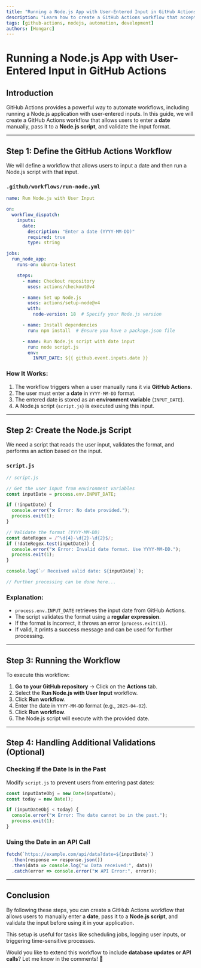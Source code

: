 ```yaml
---
title: "Running a Node.js App with User-Entered Input in GitHub Actions"
description: "Learn how to create a GitHub Actions workflow that accepts user input, passes it to a Node.js script, and validates the input format."
tags: [github-actions, nodejs, automation, development]
authors: [Hongarc]
---
```


# Running a Node.js App with User-Entered Input in GitHub Actions

## Introduction

GitHub Actions provides a powerful way to automate workflows, including running a Node.js application with user-entered inputs. In this guide, we will create a GitHub Actions workflow that allows users to enter a **date** manually, pass it to a **Node.js script**, and validate the input format.

---
<!-- truncate -->

## Step 1: Define the GitHub Actions Workflow

We will define a workflow that allows users to input a date and then run a Node.js script with that input.

### **`.github/workflows/run-node.yml`**
```yaml
name: Run Node.js with User Input

on:
  workflow_dispatch:
    inputs:
      date:
        description: "Enter a date (YYYY-MM-DD)"
        required: true
        type: string

jobs:
  run_node_app:
    runs-on: ubuntu-latest

    steps:
      - name: Checkout repository
        uses: actions/checkout@v4

      - name: Set up Node.js
        uses: actions/setup-node@v4
        with:
          node-version: 18  # Specify your Node.js version

      - name: Install dependencies
        run: npm install  # Ensure you have a package.json file

      - name: Run Node.js script with date input
        run: node script.js
        env:
          INPUT_DATE: ${{ github.event.inputs.date }}
```

### **How It Works:**
1. The workflow triggers when a user manually runs it via **GitHub Actions**.
2. The user must enter a **date** in `YYYY-MM-DD` format.
3. The entered date is stored as an **environment variable** (`INPUT_DATE`).
4. A Node.js script (`script.js`) is executed using this input.

---

## Step 2: Create the Node.js Script

We need a script that reads the user input, validates the format, and performs an action based on the input.

### **`script.js`**
```javascript
// script.js

// Get the user input from environment variables
const inputDate = process.env.INPUT_DATE;

if (!inputDate) {
  console.error("❌ Error: No date provided.");
  process.exit(1);
}

// Validate the format (YYYY-MM-DD)
const dateRegex = /^\d{4}-\d{2}-\d{2}$/;
if (!dateRegex.test(inputDate)) {
  console.error("❌ Error: Invalid date format. Use YYYY-MM-DD.");
  process.exit(1);
}

console.log(`✅ Received valid date: ${inputDate}`);

// Further processing can be done here...
```

### **Explanation:**
- `process.env.INPUT_DATE` retrieves the input date from GitHub Actions.
- The script validates the format using a **regular expression**.
- If the format is incorrect, it throws an error (`process.exit(1)`).
- If valid, it prints a success message and can be used for further processing.

---

## Step 3: Running the Workflow

To execute this workflow:
1. **Go to your GitHub repository** → Click on the **Actions** tab.
2. Select the **Run Node.js with User Input** workflow.
3. Click **Run workflow**.
4. Enter the date in `YYYY-MM-DD` format (e.g., `2025-04-02`).
5. Click **Run workflow**.
6. The Node.js script will execute with the provided date.

---

## Step 4: Handling Additional Validations (Optional)

### **Checking If the Date Is in the Past**
Modify `script.js` to prevent users from entering past dates:

```javascript
const inputDateObj = new Date(inputDate);
const today = new Date();

if (inputDateObj < today) {
  console.error("❌ Error: The date cannot be in the past.");
  process.exit(1);
}
```

### **Using the Date in an API Call**
```javascript
fetch(`https://example.com/api/data?date=${inputDate}`)
  .then(response => response.json())
  .then(data => console.log("📊 Data received:", data))
  .catch(error => console.error("❌ API Error:", error));
```

---

## Conclusion

By following these steps, you can create a GitHub Actions workflow that allows users to manually enter a **date**, pass it to a **Node.js script**, and validate the input before using it in your application.

This setup is useful for tasks like scheduling jobs, logging user inputs, or triggering time-sensitive processes.

Would you like to extend this workflow to include **database updates or API calls**? Let me know in the comments! 🚀
